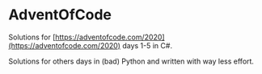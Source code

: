 # AdventOfCode

Solutions for [https://adventofcode.com/2020](https://adventofcode.com/2020) days 1-5 in C#.

Solutions for others days in (bad) Python and written with way less effort.
